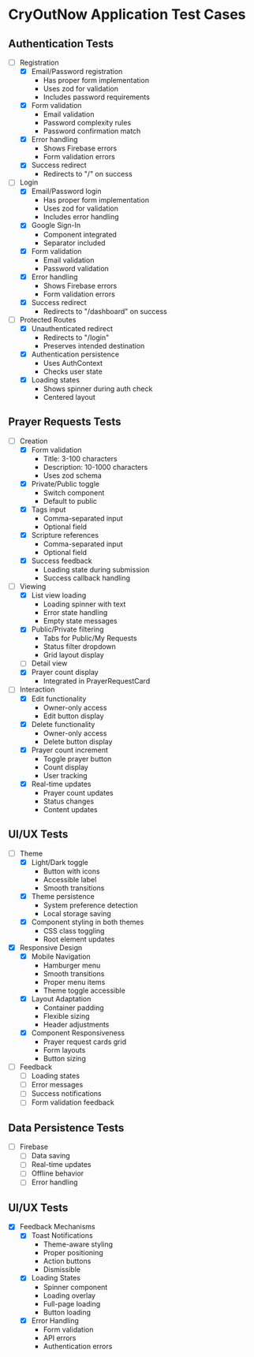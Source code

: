 # CryOutNow Application Test Cases

## Authentication Tests
- [ ] Registration
  - [x] Email/Password registration
    - Has proper form implementation
    - Uses zod for validation
    - Includes password requirements
  - [x] Form validation
    - Email validation
    - Password complexity rules
    - Password confirmation match
  - [x] Error handling
    - Shows Firebase errors
    - Form validation errors
  - [x] Success redirect
    - Redirects to "/" on success

- [ ] Login
  - [x] Email/Password login
    - Has proper form implementation
    - Uses zod for validation
    - Includes error handling
  - [x] Google Sign-In
    - Component integrated
    - Separator included
  - [x] Form validation
    - Email validation
    - Password validation
  - [x] Error handling
    - Shows Firebase errors
    - Form validation errors
  - [x] Success redirect
    - Redirects to "/dashboard" on success

- [ ] Protected Routes
  - [x] Unauthenticated redirect
    - Redirects to "/login"
    - Preserves intended destination
  - [x] Authentication persistence
    - Uses AuthContext
    - Checks user state
  - [x] Loading states
    - Shows spinner during auth check
    - Centered layout

## Prayer Requests Tests
- [ ] Creation
  - [x] Form validation
    - Title: 3-100 characters
    - Description: 10-1000 characters
    - Uses zod schema
  - [x] Private/Public toggle
    - Switch component
    - Default to public
  - [x] Tags input
    - Comma-separated input
    - Optional field
  - [x] Scripture references
    - Comma-separated input
    - Optional field
  - [x] Success feedback
    - Loading state during submission
    - Success callback handling

- [ ] Viewing
  - [x] List view loading
    - Loading spinner with text
    - Error state handling
    - Empty state messages
  - [x] Public/Private filtering
    - Tabs for Public/My Requests
    - Status filter dropdown
    - Grid layout display
  - [ ] Detail view
  - [x] Prayer count display
    - Integrated in PrayerRequestCard

- [ ] Interaction
  - [x] Edit functionality
    - Owner-only access
    - Edit button display
  - [x] Delete functionality
    - Owner-only access
    - Delete button display
  - [x] Prayer count increment
    - Toggle prayer button
    - Count display
    - User tracking
  - [x] Real-time updates
    - Prayer count updates
    - Status changes
    - Content updates

## UI/UX Tests
- [ ] Theme
  - [x] Light/Dark toggle
    - Button with icons
    - Accessible label
    - Smooth transitions
  - [x] Theme persistence
    - System preference detection
    - Local storage saving
  - [x] Component styling in both themes
    - CSS class toggling
    - Root element updates

- [x] Responsive Design
  - [x] Mobile Navigation
    - Hamburger menu
    - Smooth transitions
    - Proper menu items
    - Theme toggle accessible
  - [x] Layout Adaptation
    - Container padding
    - Flexible sizing
    - Header adjustments
  - [x] Component Responsiveness
    - Prayer request cards grid
    - Form layouts
    - Button sizing

- [ ] Feedback
  - [ ] Loading states
  - [ ] Error messages
  - [ ] Success notifications
  - [ ] Form validation feedback

## Data Persistence Tests
- [ ] Firebase
  - [ ] Data saving
  - [ ] Real-time updates
  - [ ] Offline behavior
  - [ ] Error handling

## UI/UX Tests
- [x] Feedback Mechanisms
  - [x] Toast Notifications
    - Theme-aware styling
    - Proper positioning
    - Action buttons
    - Dismissible
  - [x] Loading States
    - Spinner component
    - Loading overlay
    - Full-page loading
    - Button loading
  - [x] Error Handling
    - Form validation
    - API errors
    - Authentication errors